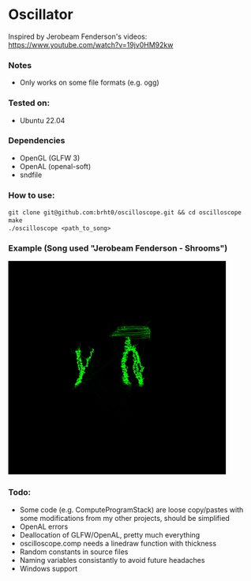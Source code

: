 # Oscillator
Inspired by Jerobeam Fenderson's videos: https://www.youtube.com/watch?v=19jv0HM92kw

### Notes
- Only works on some file formats (e.g. ogg)

### Tested on:
- Ubuntu 22.04

### Dependencies
- OpenGL (GLFW 3)
- OpenAL (openal-soft)
- sndfile

### How to use:
```
git clone git@github.com:brht0/oscilloscope.git && cd oscilloscope
make
./oscilloscope <path_to_song>
```

### Example (Song used "Jerobeam Fenderson - Shrooms")

![Shrooms](screenshots/Jerobeam_Fenderson_Shrooms.gif)

### Todo:
- Some code (e.g. ComputeProgramStack) are loose copy/pastes with some modifications from my other projects, should be simplified
- OpenAL errors
- Deallocation of GLFW/OpenAL, pretty much everything
- oscilloscope.comp needs a linedraw function with thickness
- Random constants in source files
- Naming variables consistantly to avoid future headaches
- Windows support
